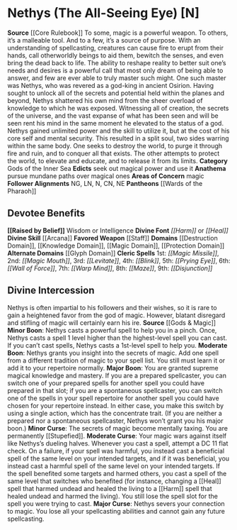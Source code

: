 ﻿---
ability:
- Wisdom
- Intelligence
ability_boost:
- Wisdom
- Intelligence
alignment: N
deity:
- '[[DATABASE/deity/Nethys|Nethys]]'
- '[[DATABASE/deity/Wards of the Pharaoh|Wards ofthe Pharaoh]]'
deity_category: Gods of the Inner Sea
divine_font: Harm or Heal
domain:
- '[[DATABASE/domain/Destruction Domain|Destruction]]'
- '[[DATABASE/domain/Glyph Domain|Glyph]]'
- '[[DATABASE/domain/Knowledge Domain|Knowledge]]'
- '[[DATABASE/domain/Magic Domain|Magic]]'
- '[[DATABASE/domain/Protection Domain|Protection]]'
favored_weapon: '[[DATABASE/weapon/Staff|Staff]]'
follower_alignment:
- NG
- LN
- N
- CN
- NE
id: '12'
name: Nethys
rarity: Common
skill:
- '[[DATABASE/skill/Arcana|Arcana]]'
source: '[[DATABASE/source/Core Rulebook|Core Rulebook]]'
trait: null
type: Deity

---
# Nethys (The All-Seeing Eye) [N]

**Source** [[Core Rulebook]] 
To some, magic is a powerful weapon. To others, it’s a malleable tool. And to a few, it’s a source of purpose. With an understanding of spellcasting, creatures can cause fire to erupt from their hands, call otherworldly beings to aid them, bewitch the senses, and even bring the dead back to life. The ability to reshape reality to better suit one’s needs and desires is a powerful call that most only dream of being able to answer, and few are ever able to truly master such might.
 One such master was Nethys, who was revered as a god-king in ancient Osirion. Having sought to unlock all of the secrets and potential held within the planes and beyond, Nethys shattered his own mind from the sheer overload of knowledge to which he was exposed. Witnessing all of creation, the secrets of the universe, and the vast expanse of what has been seen and will be seen rent his mind in the same moment he elevated to the status of a god. Nethys gained unlimited power and the skill to utilize it, but at the cost of his core self and mental security. This resulted in a split soul, two sides warring within the same body. One seeks to destroy the world, to purge it through fire and ruin, and to conquer all that exists. The other attempts to protect the world, to elevate and educate, and to release it from its limits.
**Category** Gods of the Inner Sea
**Edicts** seek out magical power and use it
**Anathema** pursue mundane paths over magical ones
**Areas of Concern** magic
**Follower Alignments** NG, LN, N, CN, NE
**Pantheons** [[Wards of the Pharaoh]]

## Devotee Benefits

**[[Raised by Belief]]** Wisdom or Intelligence
**Divine Font** _[[Harm]]_ or _[[Heal]]_
**Divine Skill** [[Arcana]]
**Favored Weapon** [[Staff]]
**Domains** [[Destruction Domain]], [[Knowledge Domain]], [[Magic Domain]], [[Protection Domain]]
**Alternate Domains** [[Glyph Domain]]
**Cleric Spells** 1st: _[[Magic Missile]]_, 2nd: _[[Magic Mouth]]_, 3rd: _[[Levitate]]_, 4th: _[[Blink]]_, 5th: _[[Prying Eye]]_, 6th: _[[Wall of Force]]_, 7th: _[[Warp Mind]]_, 8th: _[[Maze]]_, 9th: _[[Disjunction]]_

## Divine Intercession

Nethys is often impartial to his followers and their wishes, so it is rare to gain a heightened favor from the god of magic. However, blatant disregard and stifling of magic will certainly earn his ire.
**Source** [[Gods & Magic]] 
**Minor Boon**: Nethys casts a powerful spell to help you in a pinch. Once, Nethys casts a spell 1 level higher than the highest-level spell you can cast. If you can’t cast spells, Nethys casts a 1st-level spell to help you.
**Moderate Boon**: Nethys grants you insight into the secrets of magic. Add one spell from a different tradition of magic to your spell list. You still must learn it or add it to your repertoire normally.
**Major Boon**: You are granted supreme magical knowledge and mastery. If you are a prepared spellcaster, you can switch one of your prepared spells for another spell you could have prepared in that slot; if you are a spontaneous spellcaster, you can switch one of the spells in your spell repertoire for another spell you could have chosen for your repertoire instead. In either case, you make this switch by using a single action, which has the concentrate trait. (If you are neither a prepared nor a spontaneous spellcaster, Nethys won’t grant you his major boon.)
**Minor Curse**: The secrets of magic become mentally taxing. You are permanently [[Stupefied]].
**Moderate Curse**: Your magic wars against itself like Nethys’s dueling halves. Whenever you cast a spell, attempt a DC 11 flat check. On a failure, if your spell was harmful, you instead cast a beneficial spell of the same level on your intended targets, and if it was beneficial, you instead cast a harmful spell of the same level on your intended targets. If the spell benefited some targets and harmed others, you cast a spell of the same level that switches who benefited (for instance, changing a [[Heal]] spell that harmed undead and healed the living to a [[Harm]] spell that healed undead and harmed the living). You still lose the spell slot for the spell you were trying to cast.
**Major Curse**: Nethys severs your connection to magic. You lose all your spellcasting abilities and cannot gain any future spellcasting.